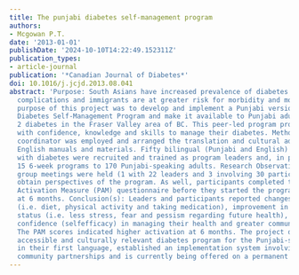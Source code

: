 ```yaml
---
title: The punjabi diabetes self-management program
authors:
- Mcgowan P.T.
date: '2013-01-01'
publishDate: '2024-10-10T14:22:49.152311Z'
publication_types:
- article-journal
publication: '*Canadian Journal of Diabetes*'
doi: 10.1016/j.jcjd.2013.08.041
abstract: 'Purpose: South Asians have increased prevalence of diabetes and diabetes-related
  complications and immigrants are at greater risk for morbidity and mortality. The
  purpose of this project was to develop and implement a Punjabi version of an English
  Diabetes Self-Management Program and make it available to Punjabi adults with type
  2 diabetes in the Fraser Valley area of BC. This peer-led program provides participants
  with confidence, knowledge and skills to manage their diabetes. Method(s): A bilingual
  coordinator was employed and arranged the translation and cultural adaptation of
  English manuals and materials. Fifty bilingual (Punjabi and English) volunteers
  with diabetes were recruited and trained as program leaders and, in pairs, delivered
  15 6-week programs to 170 Punjabi-speaking adults. Research Observations: Four focus
  group meetings were held (1 with 22 leaders and 3 involving 30 participants) to
  obtain perspectives of the program. As well, participants completed the Patient
  Activation Measure (PAM) questionnaire before they started the program and again
  at 6 months. Conclusion(s): Leaders and participants reported changes in behaviours
  (i.e. diet, physical activity and taking medication), improvement in psychological
  status (i.e. less stress, fear and pessism regarding future health), increases in
  confidence (selfefficacy) in managing their health and greater community involvement.
  The PAM scores indicated higher activation at 6 months. The project developed an
  accessible and culturally relevant diabetes program for the Punjabi-speaking population
  in their first language, established an implementation system involving numerous
  community partnerships and is currently being offered on a permanent basis.'
---
```

